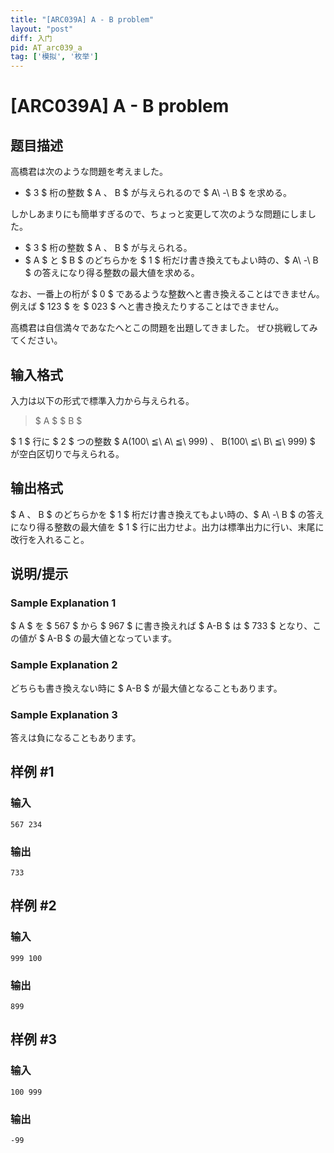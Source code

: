 ```yaml
---
title: "[ARC039A] A - B problem"
layout: "post"
diff: 入门
pid: AT_arc039_a
tag: ['模拟', '枚举']
---
```


# [ARC039A] A - B problem

## 题目描述

[problemUrl]: https://atcoder.jp/contests/arc039/tasks/arc039_a

高橋君は次のような問題を考えました。

- $ 3 $ 桁の整数 $ A $、$ B $ が与えられるので $ A\ -\ B $ を求める。

しかしあまりにも簡単すぎるので、ちょっと変更して次のような問題にしました。

- $ 3 $ 桁の整数 $ A $、$ B $ が与えられる。
- $ A $ と $ B $ のどちらかを $ 1 $ 桁だけ書き換えてもよい時の、$ A\ -\ B $ の答えになり得る整数の最大値を求める。

なお、一番上の桁が $ 0 $ であるような整数へと書き換えることはできません。 例えば $ 123 $ を $ 023 $ へと書き換えたりすることはできません。

高橋君は自信満々であなたへとこの問題を出題してきました。 ぜひ挑戦してみてください。

## 输入格式

入力は以下の形式で標準入力から与えられる。

> $ A $ $ B $

$ 1 $ 行に $ 2 $ つの整数 $ A(100\ ≦\ A\ ≦\ 999) $、$ B(100\ ≦\ B\ ≦\ 999) $ が空白区切りで与えられる。

## 输出格式

$ A $、$ B $ のどちらかを $ 1 $ 桁だけ書き換えてもよい時の、$ A\ -\ B $ の答えになり得る整数の最大値を $ 1 $ 行に出力せよ。出力は標準出力に行い、末尾に改行を入れること。

## 说明/提示

### Sample Explanation 1

$ A $ を $ 567 $ から $ 967 $ に書き換えれば $ A-B $ は $ 733 $ となり、この値が $ A-B $ の最大値となっています。

### Sample Explanation 2

どちらも書き換えない時に $ A-B $ が最大値となることもあります。

### Sample Explanation 3

答えは負になることもあります。

## 样例 #1

### 输入

```
567 234
```

### 输出

```
733
```

## 样例 #2

### 输入

```
999 100
```

### 输出

```
899
```

## 样例 #3

### 输入

```
100 999
```

### 输出

```
-99
```

